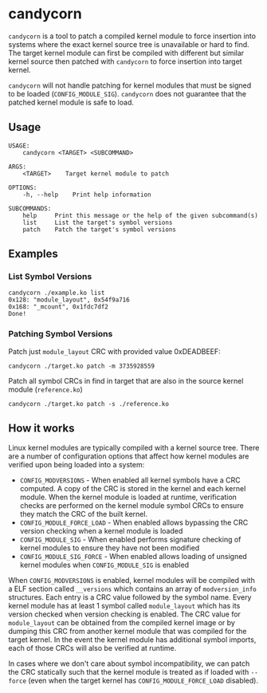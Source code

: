 # candycorn
`candycorn` is a tool to patch a compiled kernel module to force insertion into systems where the exact kernel source tree is unavailable or hard to find. The target kernel module can first be compiled with different but similar kernel source then patched with `candycorn` to force insertion into target kernel.

`candycorn` will not handle patching for kernel modules that must be signed to be loaded (`CONFIG_MODULE_SIG`). `candycorn` does not guarantee that the patched kernel module is safe to load.

## Usage
```
USAGE:
    candycorn <TARGET> <SUBCOMMAND>

ARGS:
    <TARGET>    Target kernel module to patch

OPTIONS:
    -h, --help    Print help information

SUBCOMMANDS:
    help     Print this message or the help of the given subcommand(s)
    list     List the target's symbol versions
    patch    Patch the target's symbol versions
```

## Examples
### List Symbol Versions
```
candycorn ./example.ko list
0x128: "module_layout", 0x54f9a716
0x168: "_mcount", 0x1fdc7df2
Done!
```

### Patching Symbol Versions
Patch just `module_layout` CRC with provided value 0xDEADBEEF:
```
candycorn ./target.ko patch -m 3735928559
```

Patch all symbol CRCs in find in target that are also in the source kernel module (`reference.ko`)
```
candycorn ./target.ko patch -s ./reference.ko
```

## How it works
Linux kernel modules are typically compiled with a kernel source tree. There are a number of configuration options that affect how kernel modules are verified upon being loaded into a system:
* `CONFIG_MODVERSIONS` - When enabled all kernel symbols have a CRC computed. A copy of the CRC is stored in the kernel and each kernel module. When the kernel module is loaded at runtime, verification checks are performed on the kernel module symbol CRCs to ensure they match the CRC of the built kernel.
* `CONFIG_MODULE_FORCE_LOAD` - When enabled allows bypassing the CRC version checking when a kernel module is loaded
* `CONFIG_MODULE_SIG` - When enabled performs signature checking of kernel modules to ensure they have not been modified
* `CONFIG_MODULE_SIG_FORCE` - When enabled allows loading of unsigned kernel modules when `CONFIG_MODULE_SIG` is enabled

When `CONFIG_MODVERSIONS` is enabled, kernel modules will be compiled with a ELF section called `__versions` which contains an array of `modversion_info` structures. Each entry is a CRC value followed by the symbol name. Every kernel module has at least 1 symbol called `module_layout` which has its version checked when version checking is enabled. The CRC value for `module_layout` can be obtained from the compiled kernel image or by dumping this CRC from another kernel module that was compiled for the target kernel. In the event the kernel module has additional symbol imports, each of those CRCs will also be verified at runtime.

In cases where we don't care about symbol incompatibility, we can patch the CRC statically such that the kernel module is treated as if loaded with `--force` (even when the target kernel has `CONFIG_MODULE_FORCE_LOAD` disabled).


